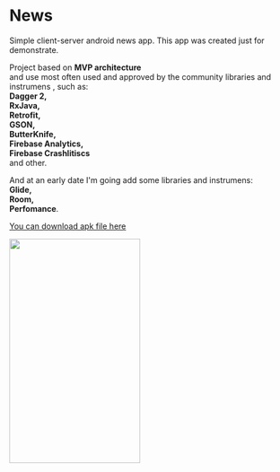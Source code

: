 # News
Simple client-server android news app. This app was created just for demonstrate.

Project based on **MVP architecture**  
and use most often used and approved by the community libraries and instrumens , such as:  
**Dagger 2,  
RxJava,  
Retrofit,  
GSON,  
ButterKnife,  
Firebase Analytics,  
Firebase Crashlitiscs**  
and other.  

And at an early date I'm going add some libraries and instrumens:  
**Glide,  
Room,   
Perfomance**.  

[You can download apk file here](https://github.com/shumidub/news/raw/master/app/build/outputs/apk/debug/app-debug.apk)

<img src="screenshots/app_demo.gif" width="233" height="400" />
